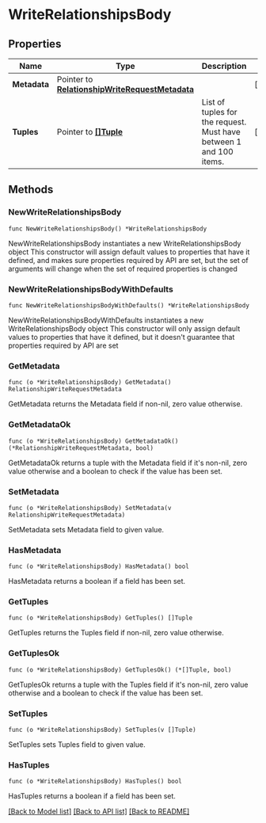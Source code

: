 # WriteRelationshipsBody

## Properties

Name | Type | Description | Notes
------------ | ------------- | ------------- | -------------
**Metadata** | Pointer to [**RelationshipWriteRequestMetadata**](RelationshipWriteRequestMetadata.md) |  | [optional] 
**Tuples** | Pointer to [**[]Tuple**](Tuple.md) | List of tuples for the request. Must have between 1 and 100 items. | [optional] 

## Methods

### NewWriteRelationshipsBody

`func NewWriteRelationshipsBody() *WriteRelationshipsBody`

NewWriteRelationshipsBody instantiates a new WriteRelationshipsBody object
This constructor will assign default values to properties that have it defined,
and makes sure properties required by API are set, but the set of arguments
will change when the set of required properties is changed

### NewWriteRelationshipsBodyWithDefaults

`func NewWriteRelationshipsBodyWithDefaults() *WriteRelationshipsBody`

NewWriteRelationshipsBodyWithDefaults instantiates a new WriteRelationshipsBody object
This constructor will only assign default values to properties that have it defined,
but it doesn't guarantee that properties required by API are set

### GetMetadata

`func (o *WriteRelationshipsBody) GetMetadata() RelationshipWriteRequestMetadata`

GetMetadata returns the Metadata field if non-nil, zero value otherwise.

### GetMetadataOk

`func (o *WriteRelationshipsBody) GetMetadataOk() (*RelationshipWriteRequestMetadata, bool)`

GetMetadataOk returns a tuple with the Metadata field if it's non-nil, zero value otherwise
and a boolean to check if the value has been set.

### SetMetadata

`func (o *WriteRelationshipsBody) SetMetadata(v RelationshipWriteRequestMetadata)`

SetMetadata sets Metadata field to given value.

### HasMetadata

`func (o *WriteRelationshipsBody) HasMetadata() bool`

HasMetadata returns a boolean if a field has been set.

### GetTuples

`func (o *WriteRelationshipsBody) GetTuples() []Tuple`

GetTuples returns the Tuples field if non-nil, zero value otherwise.

### GetTuplesOk

`func (o *WriteRelationshipsBody) GetTuplesOk() (*[]Tuple, bool)`

GetTuplesOk returns a tuple with the Tuples field if it's non-nil, zero value otherwise
and a boolean to check if the value has been set.

### SetTuples

`func (o *WriteRelationshipsBody) SetTuples(v []Tuple)`

SetTuples sets Tuples field to given value.

### HasTuples

`func (o *WriteRelationshipsBody) HasTuples() bool`

HasTuples returns a boolean if a field has been set.


[[Back to Model list]](../README.md#documentation-for-models) [[Back to API list]](../README.md#documentation-for-api-endpoints) [[Back to README]](../README.md)


